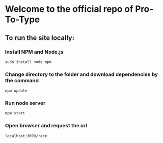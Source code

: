 # Welcome to the official repo of Pro-To-Type

## To run the site locally:

### Install NPM and Node.js
```sudo install node npm```

### Change directory to the folder and download dependencies by the command
```npm update```

### Run node server
```npm start```

### Open browser and request the url
```localhost:3000/race```
